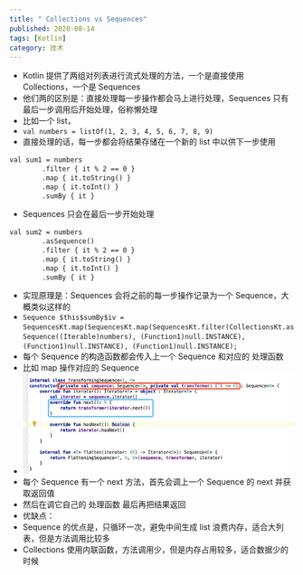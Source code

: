 ```yaml
---
title: " Collections vs Sequences"
published: 2020-08-14
tags: [Kotlin]
category: 技术
---
```


- Kotlin 提供了两组对列表进行流式处理的方法，一个是直接使用 Collections，一个是 Sequences
- 他们两的区别是：直接处理每一步操作都会马上进行处理，Sequences 只有最后一步调用后开始处理，俗称懒处理
- 比如一个 list，
- `val numbers = listOf(1, 2, 3, 4, 5, 6, 7, 8, 9)`
- 直接处理的话，每一步都会将结果存储在一个新的 list 中以供下一步使用
```
val sum1 = numbers
        .filter { it % 2 == 0 }
        .map { it.toString() }
        .map { it.toInt() }
        .sumBy { it }
```
- Sequences 只会在最后一步开始处理
```
val sum2 = numbers
        .asSequence()
        .filter { it % 2 == 0 }
        .map { it.toString() }
        .map { it.toInt() }
        .sumBy { it }
```
- 实现原理是：Sequences 会将之前的每一步操作记录为一个 Sequence，大概类似这样的
- `Sequence $this$sumBy$iv = SequencesKt.map(SequencesKt.map(SequencesKt.filter(CollectionsKt.asSequence((Iterable)numbers), (Function1)null.INSTANCE), (Function1)null.INSTANCE), (Function1)null.INSTANCE);`
- 每个 Sequence 的构造函数都会传入上一个 Sequence 和对应的 处理函数
- 比如 map 操作对应的 Sequence
- ![img.png](img.png)
- 每个 Sequence 有一个 next 方法，首先会调上一个 Sequence 的 next 并获取返回值
- 然后在调它自己的 处理函数 最后再把结果返回
- 优缺点：
- Sequence 的优点是，只循环一次，避免中间生成 list 浪费内存，适合大列表，但是方法调用比较多
- Collections 使用内联函数，方法调用少，但是内存占用较多，适合数据少的时候